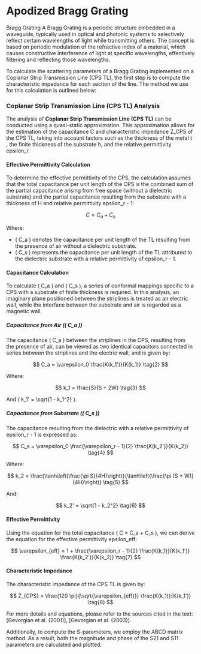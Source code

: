 # Apodized Bragg Grating

Bragg Grating
A Bragg Grating is a periodic structure embedded in a waveguide, typically used in optical and photonic systems to selectively reflect certain wavelengths of light while transmitting others. The concept is based on periodic modulation of the refractive index of a material, which causes constructive interference of light at specific wavelengths, effectively filtering and reflecting those wavelengths.

To calculate the scattering parameters of a Bragg Grating implemented on a Coplanar Strip Transmission Line (CPS TL), the first step is to compute the characteristic impedance for each section of the line. The method we use for this calculation is outlined below:

### Coplanar Strip Transmission Line (CPS TL) Analysis

The analysis of **Coplanar Strip Transmission Line (CPS TL)** can be conducted using a quasi-static approximation. This approximation allows for the estimation of the capacitance C  and characteristic impedance Z_CPS of the CPS TL, taking into account factors such as the thickness of the metal t , the finite thickness of the substrate h, and the relative permittivity epsilon_r.

#### Effective Permittivity Calculation

To determine the effective permittivity of the CPS, the calculation assumes that the total capacitance per unit length of the CPS is the combined sum of the partial capacitance arising from free space (without a dielectric substrate) and the partial capacitance resulting from the substrate with a thickness of H and relative permittivity epsilon_r - 1:

$$
C = C_a + C_s \tag{1}
$$

Where:
- \( C_a \) denotes the capacitance per unit length of the TL resulting from the presence of air without a dielectric substrate.
- \( C_s \) represents the capacitance per unit length of the TL attributed to the dielectric substrate with a relative permittivity of epsilon_r - 1.

#### Capacitance Calculation

To calculate \( C_a \) and \( C_s \), a series of conformal mappings specific to a CPS with a substrate of finite thickness is required. In this analysis, an imaginary plane positioned between the striplines is treated as an electric wall, while the interface between the substrate and air is regarded as a magnetic wall.

##### Capacitance from Air (\( C_a \))

The capacitance \( C_a \) between the striplines in the CPS, resulting from the presence of air, can be viewed as two identical capacitors connected in series between the striplines and the electric wall, and is given by:

$$
C_a = \varepsilon_0 \frac{K(k_1')}{K(k_1)} \tag{2}
$$

Where:

$$
k_1 = \frac{S}{S + 2W} \tag{3}
$$

And \( k_1' = \sqrt{1 - k_1^2} \).

##### Capacitance from Substrate (\( C_s \))

The capacitance resulting from the dielectric with a relative permittivity of epsilon_r - 1 is expressed as:

$$
C_s = \varepsilon_0 \frac{\varepsilon_r - 1}{2} \frac{K(k_2')}{K(k_2)} \tag{4}
$$

Where:

$$
k_2 = \frac{\tanh\left(\frac{\pi S}{4H}\right)}{\tanh\left(\frac{\pi (S + W)}{4H}\right)} \tag{5}
$$

And:

$$
k_2' = \sqrt{1 - k_2^2} \tag{6}
$$

#### Effective Permittivity

Using the equation for the total capacitance \( C = C_a + C_s \), we can derive the equation for the effective permittivity epsilon_eff:

$$
\varepsilon_{eff} = 1 + \frac{\varepsilon_r - 1}{2} \frac{K(k_1)}{K(k_1')} \frac{K(k_2')}{K(k_2)} \tag{7}
$$

#### Characteristic Impedance

The characteristic impedance of the CPS TL is given by:

$$
Z_{CPS} = \frac{120 \pi}{\sqrt{\varepsilon_{eff}}} \frac{K(k_1)}{K(k_1')} \tag{8}
$$

For more details and equations, please refer to the sources cited in the text: [Gevorgian et al. (2001)], [Gevorgian et al. (2003)].

Additionally, to compute the S-parameters, we employ the ABCD matrix method. As a result, both the magnitude and phase of the S21 and S11 parameters are calculated and plotted.
